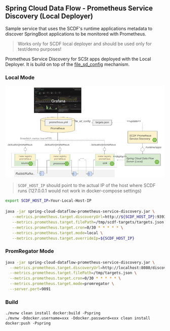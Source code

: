 ## Spring Cloud Data Flow - Prometheus Service Discovery (Local Deployer)

Sample service that uses the SCDF's runtime applications metadata to discover SpringBoot applications to be monitored with Prometheus.

> Works only for SCDF local deployer and should be used only for test/demo purposes! 

Prometheus Service Discovery for SCSt apps deployed with the Local Deployer. 
It is build on top of the [file_sd_config](https://prometheus.io/docs/prometheus/latest/configuration/configuration/#%3Cfile_sd_config%3E) mechanism.


### Local Mode 

![alt text](src/test/resources/images/scdf-micrometer-prometheus-grafana-architecture.png "Logo Title Text 1")


> `SCDF_HOST_IP` should point to the actual IP of the host where SCDF runs (127.0.0.1 would not work in docker-compose settings)

```bash
export SCDF_HOST_IP=Your-Local-Host-IP

java -jar spring-cloud-dataflow-prometheus-service-discovery.jar \
   --metrics.prometheus.target.discoveryUrl=http://${SCDF_HOST_IP}:9393/runtime/apps \
   --metrics.prometheus.target.filePath=/tmp/scdf-targets/targets.json \
   --metrics.prometheus.target.cron=0/30 * * * * * \
   --metrics.prometheus.target.mode=local \
   --metrics.prometheus.target.overrideIp=${SCDF_HOST_IP}
```

### PromRegator Mode

```bash
java -jar spring-cloud-dataflow-prometheus-service-discovery.jar \
  --metrics.prometheus.target.discoveryUrl=http://localhost:8080/discovery \
  --metrics.prometheus.target.filePath=/tmp/targets.json \
  --metrics.prometheus.target.cron=0/30 * * * * * \
  --metrics.prometheus.target.mode=promregator \
  --server.port=9091
```


### Build

```
./mvnw clean install docker:build -Pspring
./mvnw -Ddocker.username=xxx -Ddocker.password=xxx clean install docker:push -Pspring
```
